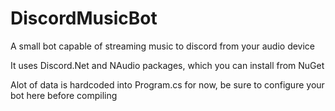 # DiscordMusicBot
A small bot capable of streaming music to discord from your audio device

It uses Discord.Net and NAudio packages, which you can install from NuGet

Alot of data is hardcoded into Program.cs for now, be sure to configure your bot here before compiling
